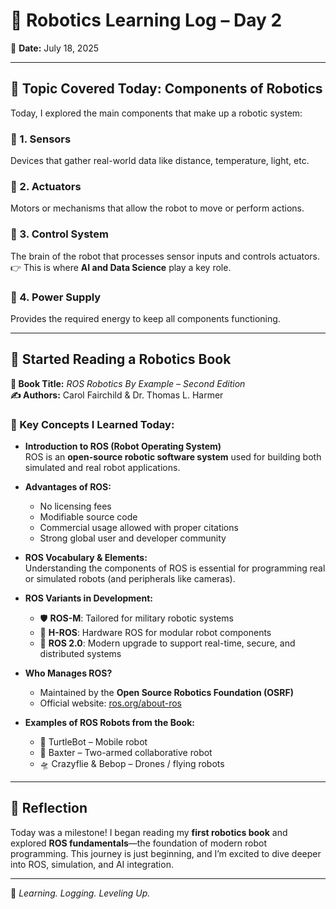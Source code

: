 # 🤖 Robotics Learning Log – Day 2  
📅 **Date:** July 18, 2025  

---

## 🔧 Topic Covered Today: **Components of Robotics**  
Today, I explored the main components that make up a robotic system:

### 🔹 1. **Sensors**  
Devices that gather real-world data like distance, temperature, light, etc.

### 🔹 2. **Actuators**  
Motors or mechanisms that allow the robot to move or perform actions.

### 🔹 3. **Control System**  
The brain of the robot that processes sensor inputs and controls actuators.  
👉 This is where **AI and Data Science** play a key role.

### 🔹 4. **Power Supply**  
Provides the required energy to keep all components functioning.

---

## 📘 Started Reading a Robotics Book  
**📖 Book Title:** *ROS Robotics By Example – Second Edition*  
**✍️ Authors:** Carol Fairchild & Dr. Thomas L. Harmer

### 📌 Key Concepts I Learned Today:

- **Introduction to ROS (Robot Operating System)**  
  ROS is an **open-source robotic software system** used for building both simulated and real robot applications.

- **Advantages of ROS:**  
  - No licensing fees  
  - Modifiable source code  
  - Commercial usage allowed with proper citations  
  - Strong global user and developer community

- **ROS Vocabulary & Elements:**  
  Understanding the components of ROS is essential for programming real or simulated robots (and peripherals like cameras).

- **ROS Variants in Development:**  
  - 🛡 **ROS-M**: Tailored for military robotic systems  
  - 🧩 **H-ROS**: Hardware ROS for modular robot components  
  - 🚀 **ROS 2.0**: Modern upgrade to support real-time, secure, and distributed systems

- **Who Manages ROS?**  
  - Maintained by the **Open Source Robotics Foundation (OSRF)**  
  - Official website: [ros.org/about-ros](http://www.ros.org/about-ros/)

- **Examples of ROS Robots from the Book:**  
  - 🐢 TurtleBot – Mobile robot  
  - 🤖 Baxter – Two-armed collaborative robot  
  - 🛸 Crazyflie & Bebop – Drones / flying robots  

---

## 💬 Reflection  
Today was a milestone! I began reading my **first robotics book** and explored **ROS fundamentals**—the foundation of modern robot programming. This journey is just beginning, and I’m excited to dive deeper into ROS, simulation, and AI integration.

---

📝 _Learning. Logging. Leveling Up._  
